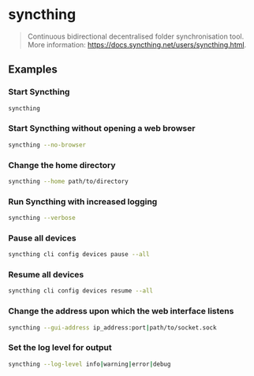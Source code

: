 # syncthing

> Continuous bidirectional decentralised folder synchronisation tool. More information: <https://docs.syncthing.net/users/syncthing.html>.

## Examples

### Start Syncthing

```bash
syncthing
```

### Start Syncthing without opening a web browser

```bash
syncthing --no-browser
```

### Change the home directory

```bash
syncthing --home path/to/directory
```

### Run Syncthing with increased logging

```bash
syncthing --verbose
```

### Pause all devices

```bash
syncthing cli config devices pause --all
```

### Resume all devices

```bash
syncthing cli config devices resume --all
```

### Change the address upon which the web interface listens

```bash
syncthing --gui-address ip_address:port|path/to/socket.sock
```

### Set the log level for output

```bash
syncthing --log-level info|warning|error|debug
```
